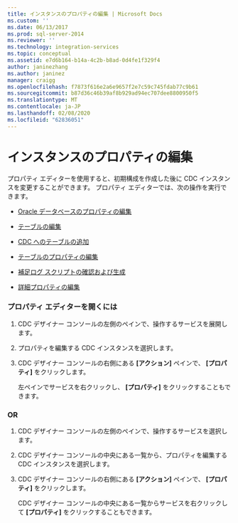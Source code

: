```yaml
---
title: インスタンスのプロパティの編集 | Microsoft Docs
ms.custom: ''
ms.date: 06/13/2017
ms.prod: sql-server-2014
ms.reviewer: ''
ms.technology: integration-services
ms.topic: conceptual
ms.assetid: e7d6b164-b14a-4c2b-b8ad-0d4fe1f329f4
author: janinezhang
ms.author: janinez
manager: craigg
ms.openlocfilehash: f7873f616e2a6e9657f2e7c59c745fdab77c9b61
ms.sourcegitcommit: b87d36c46b39af8b929ad94ec707dee8800950f5
ms.translationtype: MT
ms.contentlocale: ja-JP
ms.lasthandoff: 02/08/2020
ms.locfileid: "62836051"
---
```

# <a name="edit-instance-properties"></a>インスタンスのプロパティの編集
  プロパティ エディターを使用すると、初期構成を作成した後に CDC インスタンスを変更することができます。 プロパティ エディターでは、次の操作を実行できます。  
  
-   [Oracle データベースのプロパティの編集](edit-the-oracle-database-properties.md)  
  
-   [テーブルの編集](edit-tables.md)  
  
-   [CDC へのテーブルの追加](add-tables-to-a-cdc-instance.md)  
  
-   [テーブルのプロパティの編集](edit-the-table-properties.md)  
  
-   [補足ログ スクリプトの確認および生成](review-and-generate-supplemental-logging-scripts.md)  
  
-   [詳細プロパティの編集](edit-the-advanced-properties.md)  
  
### <a name="to-open-the-properties-editor"></a>プロパティ エディターを開くには  
  
1.  CDC デザイナー コンソールの左側のペインで、操作するサービスを展開します。  
  
2.  プロパティを編集する CDC インスタンスを選択します。  
  
3.  CDC デザイナー コンソールの右側にある **[アクション]** ペインで、 **[プロパティ]** をクリックします。  
  
     左ペインでサービスを右クリックし、 **[プロパティ]** をクリックすることもできます。  
  
### <a name="or"></a>OR  
  
1.  CDC デザイナー コンソールの左側のペインで、操作するサービスを選択します。  
  
2.  CDC デザイナー コンソールの中央にある一覧から、プロパティを編集する CDC インスタンスを選択します。  
  
3.  CDC デザイナー コンソールの右側にある **[アクション]** ペインで、 **[プロパティ]** をクリックします。  
  
     CDC デザイナー コンソールの中央にある一覧からサービスを右クリックして **[プロパティ]** をクリックすることもできます。  
  
  
